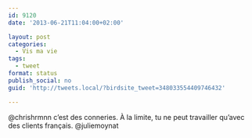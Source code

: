 ```yaml
---
id: 9120
date: '2013-06-21T11:04:00+02:00'

layout: post
categories:
  - Vis ma vie
tags:
  - tweet
format: status
publish_social: no
guid: 'http://tweets.local/?birdsite_tweet=348033554409746432'

---
```


@chrishrmnn c’est des conneries. À la limite, tu ne peut travailler qu’avec des clients français. @juliemoynat